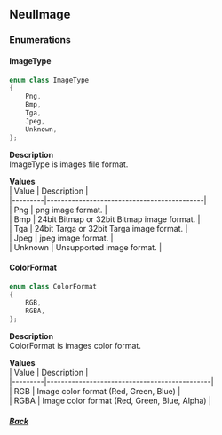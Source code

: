 ## NeulImage  
### Enumerations  
#### ImageType  
``` cpp  
enum class ImageType
{
    Png,
    Bmp,
    Tga,
    Jpeg,
    Unknown,
};
```  
**Description**  
ImageType is images file format.  
  
**Values**  
| Value   | Description                                |  
|---------|--------------------------------------------|  
| Png     | png image format.                          |  
| Bmp     | 24bit Bitmap or 32bit Bitmap image format. |  
| Tga     | 24bit Targa or 32bit Targa image format.   |  
| Jpeg    | jpeg image format.                         |  
| Unknown | Unsupported image format.                  |  
#### ColorFormat  
``` cpp  
enum class ColorFormat
{
    RGB,
    RGBA,
};
```  
**Description**  
ColorFormat is images color format.  
  
**Values**  
| Value   | Description                                  |  
|---------|----------------------------------------------|  
| RGB     | Image color format (Red, Green, Blue)        |  
| RGBA    | Image color format (Red, Green, Blue, Alpha) |  
  
##### [Back](Document.md)
